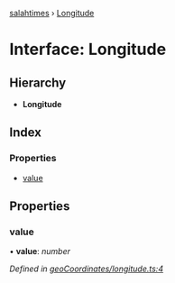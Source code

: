 [salahtimes](../README.md) › [Longitude](longitude.md)

# Interface: Longitude

## Hierarchy

* **Longitude**

## Index

### Properties

* [value](longitude.md#value)

## Properties

###  value

• **value**: *number*

*Defined in [geoCoordinates/longitude.ts:4](https://github.com/doniseferi/salahtimes/blob/e4094d6/src/geoCoordinates/longitude.ts#L4)*

